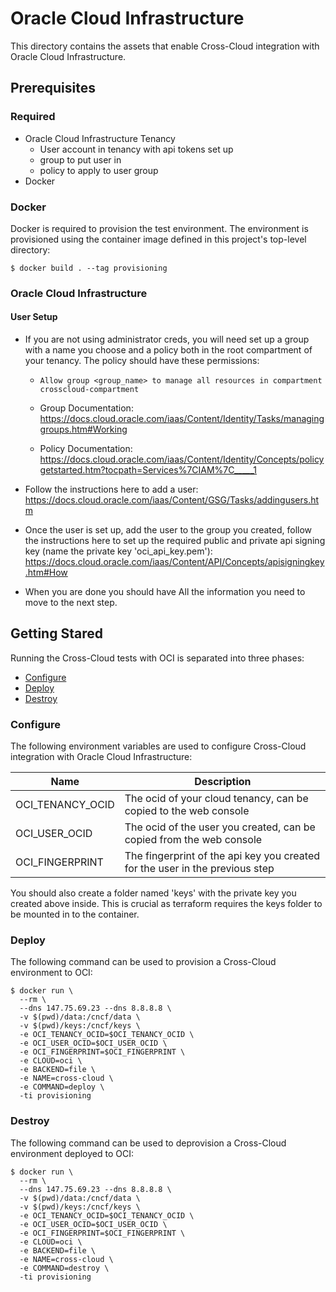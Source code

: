 # Oracle Cloud Infrastructure
This directory contains the assets that enable Cross-Cloud integration
with Oracle Cloud Infrastructure.

## Prerequisites

### Required
* Oracle Cloud Infrastructure Tenancy
    * User account in tenancy with api tokens set up
    * group to put user in
    * policy to apply to user group
* Docker

### Docker
Docker is required to provision the test environment. The environment
is provisioned using the container image defined in this project's
top-level directory:

```shell
$ docker build . --tag provisioning
```

### Oracle Cloud Infrastructure

#### User Setup

* If you are not using administrator creds, you will need set up a group with a name you choose and a policy both in the root compartment
 of your tenancy. The policy should have these permissions:

    * `Allow group <group_name> to manage all resources in compartment crosscloud-compartment`

    * Group Documentation: https://docs.cloud.oracle.com/iaas/Content/Identity/Tasks/managinggroups.htm#Working

    * Policy Documentation: https://docs.cloud.oracle.com/iaas/Content/Identity/Concepts/policygetstarted.htm?tocpath=Services%7CIAM%7C_____1 

* Follow the instructions here to add a user: https://docs.cloud.oracle.com/iaas/Content/GSG/Tasks/addingusers.htm

* Once the user is set up, add the user to the group you created, follow the instructions here to set up the required public
 and private api signing key (name the private key 'oci_api_key.pem'): https://docs.cloud.oracle.com/iaas/Content/API/Concepts/apisigningkey.htm#How

* When you are done you should have All the information you need to move to the next step.

## Getting Stared
Running the Cross-Cloud tests with OCI is separated into three phases:

* [Configure](#configure)
* [Deploy](#deploy)
* [Destroy](#destroy)

### Configure
The following environment variables are used to configure Cross-Cloud
integration with Oracle Cloud Infrastructure:

| Name | Description |
|------|-------------|
| OCI_TENANCY_OCID | The ocid of your cloud tenancy, can be copied to the web console |
| OCI_USER_OCID | The ocid of the user you created, can be copied from the web console |
| OCI_FINGERPRINT | The fingerprint of the api key you created for the user in the previous step |


You should also create a folder named 'keys' with the private key you created above inside. This is crucial as terraform requires
the keys folder to be mounted in to the container.

### Deploy
The following command can be used to provision a Cross-Cloud environment
to OCI:

```shell
$ docker run \
  --rm \
  --dns 147.75.69.23 --dns 8.8.8.8 \
  -v $(pwd)/data:/cncf/data \
  -v $(pwd)/keys:/cncf/keys \
  -e OCI_TENANCY_OCID=$OCI_TENANCY_OCID \
  -e OCI_USER_OCID=$OCI_USER_OCID \
  -e OCI_FINGERPRINT=$OCI_FINGERPRINT \
  -e CLOUD=oci \
  -e BACKEND=file \
  -e NAME=cross-cloud \
  -e COMMAND=deploy \
  -ti provisioning
```

### Destroy
The following command can be used to deprovision a Cross-Cloud 
environment deployed to OCI:

```shell
$ docker run \
  --rm \
  --dns 147.75.69.23 --dns 8.8.8.8 \
  -v $(pwd)/data:/cncf/data \
  -v $(pwd)/keys:/cncf/keys \
  -e OCI_TENANCY_OCID=$OCI_TENANCY_OCID \
  -e OCI_USER_OCID=$OCI_USER_OCID \
  -e OCI_FINGERPRINT=$OCI_FINGERPRINT \
  -e CLOUD=oci \
  -e BACKEND=file \
  -e NAME=cross-cloud \
  -e COMMAND=destroy \
  -ti provisioning
```